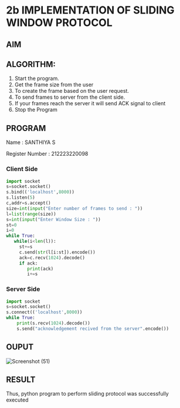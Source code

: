 # 2b IMPLEMENTATION OF SLIDING WINDOW PROTOCOL
## AIM
## ALGORITHM:
1. Start the program.
2. Get the frame size from the user
3. To create the frame based on the user request.
4. To send frames to server from the client side.
5. If your frames reach the server it will send ACK signal to client
6. Stop the Program
## PROGRAM
Name : SANTHIYA S

Register Number : 212223220098
### Client Side
```python
import socket
s=socket.socket()
s.bind(('localhost',8000))
s.listen(5)
c,addr=s.accept()
size=int(input("Enter number of frames to send : "))
l=list(range(size))
s=int(input("Enter Window Size : "))
st=0
i=0
while True:
   while(i<len(l)):
     st+=s
     c.send(str(l[i:st]).encode())
     ack=c.recv(1024).decode()
     if ack:
        print(ack)
        i+=s
```
### Server Side
```python
import socket
s=socket.socket()
s.connect(('localhost',8000))
while True:
    print(s.recv(1024).decode())
    s.send("acknowledgement recived from the server".encode())
```
## OUPUT
![Screenshot (51)](https://github.com/ADARSH778/2b_SLIDING_WINDOW_PROTOCOL/assets/149347361/5e7c116f-a419-46f3-807b-e74bd5f92e5f)
## RESULT
Thus, python program to perform sliding protocol was successfully executed

